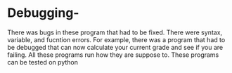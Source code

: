 # Debugging-
There was bugs in these program that had to be fixed.
There were syntax, variable, and fucntion errors.
For example, there was a program that had to be debugged that can now calculate your current grade and see if you are failing. 
All these programs run how they are suppose to. 
These programs can be tested on python
